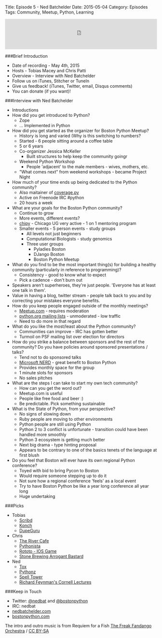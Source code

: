 Title: Episode 5 - Ned Batchelder
Date: 2015-05-04
Category: Episodes
Tags: Community, Meetup, Python, Learning

<iframe id="audio_iframe" src="http://www.podbean.com/media/player/abjqx-55f221?skin=103" width="100%" height="100" frameborder="0" scrolling="no"></iframe>

###Brief Introduction
*  Date of recording - May 4th, 2015
*  Hosts - Tobias Macey and Chris Patti
*  Overview - Interview with Ned Batchelder
*  Follow us on iTunes, Stitcher or TuneIn
*  Give us feedback! (iTunes, Twitter, email, Disqus comments)
*  You can donate (if you want)!

###Interview with Ned Batchelder
*  Introductions
*  How did you get introduced to Python?
    *  Zope
    *  ... Implemented in Python
*  How did you get started as the organizer for Boston Python Meetup?
    *  History is long and varied (Why is this switching to numbers?
    *  Started - 6 people sitting around a coffee table
    *  5 or 6 years
    *  Co-organizer Jessica McKeller
       *  Built structures to help keep the community goingr
    *  Weekend Python Workshop
        *  People 'adjacent' to the male members - wives, mothers, etc.
    *  "What comes next" from weekend workshops - became Project Night
*  How much of your time ends up being dedicated to the Python community?
    *  Also maitainer of [coverage.py](http://nedbatchelder.com/code/coverage/)
    *  Active on Freenode IRC \#python
    *  20 hours a week
*  What are your goals for the Boston Python community?
    *  Continue to grow
    *  More events, different events?
    *  [chipy](http://www.chipy.org/) - Chicago UG very active - 1 on 1 mentoring program
    *  Smaller events - 5 person events - study groups
        *  All levels not just beginners
        *  Computational Biologists - study genomics
        *  Three user groups
            *  Pyladies Boston
            *  DJango Boston
            *  Boston Python Meetup
*  What do you find to be the most important thing(s) for building a healthy community (particularly in reference to programming)?
    * Consistency - good to know what to expect
    * Pick a cadence - don't burn out
*  Speakers aren't superheroes, they're just people. 'Everyone has at least one talk in them'.
* Value in having a blog, twitter stream - people talk back to you and  by correcting your mistakes everyone benefits.
*  How do you keep people engaged outside of the monthly meetings?
    *  [Meetup.com](http://www.meetup.com/) - requires moderation
    *  [python.org mailing lists](https://mail.python.org/mailman/listinfo) - unmoderated - low traffic
    *  Need to do more in that regard
*  What do you like the most/least about the Python community?
    *  Communities can improve - IRC has gotten better
    *  Turmoil on PSF mailing list over election for directors
*  How do you strike a balance between sponsors and the rest of the community? Do you have policies around sponsored presentations / talks?
    *  Tend not to do sponsored talks
    *  [Microsoft NERD](https://microsoftnewengland.com/) - great benefit to Boston Python
    *  Provides monthly space for the group
    *  1 minute slots for sponsors
    *  No sales pitches
*  What are the steps I can take to start my own tech community?
    *  How can you get the word out?
    *  Meetup.com is useful
    *  People like free food and beer :)
    *  Be predictable. Pick something sustainable
*  What is the State of Python, from your perspective?
    *  No signs of slowing down
    *  Ruby people are moving to other environments
    *  Python people are still using Python
    *  Python 2 to 3 conflict is unfortunate - transition could have been handled more smoothly
    *  Python 3 ecosystem is getting much better
    *  Next big drama - type hinting proposal
    *  Appears to be contrary to one of the basics tenets of the language at first blush
*  Do you feel that Boston will ever have its own regional Python conference?
    *  Toyed with bid to bring Pycon to Boston
    *  Would require someone stepping up to do it
    *  Not sure how a regional conference 'feels' as a local event
    *  Try to have Boston Python be like a year long conference all year long
    *  Huge undertaking

###Picks
*  Tobias
    *  [Scribd](https://www.scribd.com/g/4ko3os)
    *  [Konch](https://github.com/sloria/konch)
    *  [DupeGuru](http://www.hardcoded.net/dupeguru/)
*  Chris
    *  [The River Cafe](http://therivercafe.com/)
    *  [Pythonista](http://omz-software.com/pythonista/)
    *  [Rototo - IOS Game](https://robots.thoughtbot.com/rototo-space-survival)
    *  [Stone Brewing Arrogant Bastard](http://www.arrogantbastard.com/)
*  Ned
    *  [Tox](https://pypi.python.org/pypi/tox)
    *  [Pythonz](https://github.com/saghul/pythonz)
    *  [Spell Tower](http://www.spelltower.com/)
    *  [Richard Feynman's Cornell Lectures](http://io.com/watch-a-series-of-seven-brilliant-lectures-by-richard-f-5894600)

###Keep in Touch
*  Twitter: [@nedbat](https://twitter.com/nedbat) and [@bostonpython](https://twitter.com/bostonpython)
*  IRC: nedbat
*  [nedbatchelder.com](http://nedbatchelder.com/)
*  [bostonpython.com](http://www.meetup.com/bostonpython/)

The intro and outro music is from Requiem for a Fish [The Freak Fandango Orchestra](http://freemusicarchive.org/music/The_Freak_Fandango_Orchestra/)  / [CC BY-SA](http://creativecommons.org/licenses/by-sa/3.0/)
